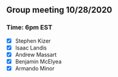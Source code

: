 ## Group meeting 10/28/2020 
### Time: 6pm EST

- [x] Stephen Kizer
- [x] Isaac Landis
- [x] Andrew Massart
- [x] Benjamin McElyea
- [x] Armando Minor
